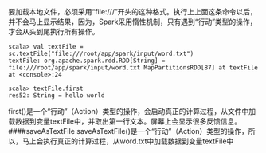 要加载本地文件，必须采用“file:///”开头的这种格式。执行上上面这条命令以后，并不会马上显示结果，因为，Spark采用惰性机制，只有遇到“行动”类型的操作，才会从头到尾执行所有操作。
```
scala> val textFile = sc.textFile("file:///root/app/spark/input/word.txt")
textFile: org.apache.spark.rdd.RDD[String] = file:///root/app/spark/input/word.txt MapPartitionsRDD[87] at textFile at <console>:24

scala> textFile.first
res52: String = hello world
```
first()是一个“行动”（Action）类型的操作，会启动真正的计算过程，从文件中加载数据到变量textFile中，并取出第一行文本。屏幕上会显示很多反馈信息。
####saveAsTextFile
saveAsTextFile()是一个“行动”（Action）类型的操作，所以，马上会执行真正的计算过程，从word.txt中加载数据到变量textFile中
